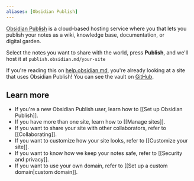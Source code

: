 ```yaml
---
aliases: [Obsidian Publish]
---
```


[Obsidian Publish](https://obsidian.md/publish) is a cloud-based hosting service where you that lets you publish your notes as a wiki, knowledge base, documentation, or digital garden.

Select the notes you want to share with the world, press **Publish**, and we'll host it at `publish.obsidian.md/your-site`

If you're reading this on [help.obsidian.md](https://help.obsidian.md), you're already looking at a site that uses Obsidian Publish! You can see the vault on [GitHub](https://github.com/obsidianmd/obsidian-docs).

## Learn more

- If you're a new Obsidian Publish user, learn how to [[Set up Obsidian Publish]].
- If you have more than one site, learn how to [[Manage sites]].
- If you want to share your site with other collaborators, refer to [[Collaborating]].
- If you want to customize how your site looks, refer to [[Customize your site]].
- If you want to know how we keep your notes safe, refer to [[Security and privacy]].
- If you want to use your own domain, refer to [[Set up a custom domain|custom domain]].
